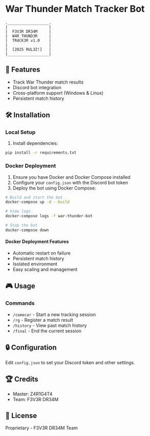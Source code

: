 # War Thunder Match Tracker Bot

```
.__________________.
|                  |
|  F3V3R DR34M     |
|  W4R THUND3R     |
|  TR4CK3R v1.0    |
|                  |
|  [2025 RUL3Z!]   |
|__________________|
```

## 🚀 Features
- Track War Thunder match results
- Discord bot integration
- Cross-platform support (Windows & Linux)
- Persistent match history

## 🛠️ Installation

### Local Setup
1. Install dependencies:
```bash
pip install -r requirements.txt
```

### Docker Deployment
1. Ensure you have Docker and Docker Compose installed
2. Configure your `config.json` with the Discord bot token
3. Deploy the bot using Docker Compose:
```bash
# Build and start the bot
docker-compose up -d --build

# View logs
docker-compose logs -f war-thunder-bot

# Stop the bot
docker-compose down
```

#### Docker Deployment Features
- Automatic restart on failure
- Persistent match history
- Isolated environment
- Easy scaling and management

## 🎮 Usage

### Commands
- `/comecar` - Start a new tracking session
- `/rg` - Register a match result
- `/history` - View past match history
- `/final` - End the current session

## 🔒 Configuration
Edit `config.json` to set your Discord token and other settings.

## 🏆 Credits
- Master: Z4R1G4T4
- Team: F3V3R DR34M

## 📜 License
Proprietary - F3V3R DR34M Team
